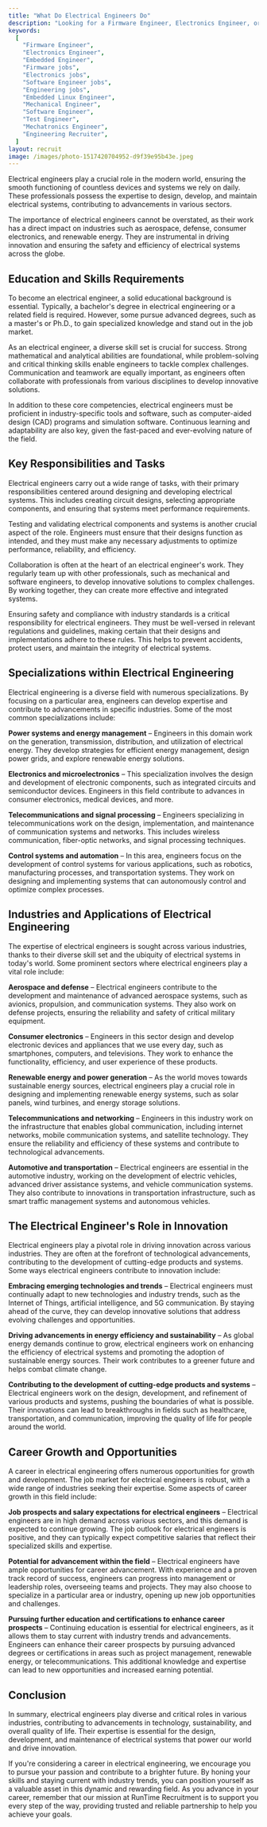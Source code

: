 ```yaml
---
title: "What Do Electrical Engineers Do"
description: "Looking for a Firmware Engineer, Electronics Engineer, or Embedded Engineer?  We can help you find the best engineers for your business fast!. "
keywords:
  [
    "Firmware Engineer",
    "Electronics Engineer",
    "Embedded Engineer",
    "Firmware jobs",
    "Electronics jobs",
    "Software Engineer jobs",
    "Engineering jobs",
    "Embedded Linux Engineer",
    "Mechanical Engineer",
    "Software Engineer",
    "Test Engineer",
    "Mechatronics Engineer",
    "Engineering Recruiter",
  ]
layout: recruit
image: /images/photo-1517420704952-d9f39e95b43e.jpeg
---
```


Electrical engineers play a crucial role in the modern world, ensuring the smooth functioning of countless devices and systems we rely on daily. These professionals possess the expertise to design, develop, and maintain electrical systems, contributing to advancements in various sectors.

The importance of electrical engineers cannot be overstated, as their work has a direct impact on industries such as aerospace, defense, consumer electronics, and renewable energy. They are instrumental in driving innovation and ensuring the safety and efficiency of electrical systems across the globe.

## Education and Skills Requirements

To become an electrical engineer, a solid educational background is essential. Typically, a bachelor's degree in electrical engineering or a related field is required. However, some pursue advanced degrees, such as a master's or Ph.D., to gain specialized knowledge and stand out in the job market.

As an electrical engineer, a diverse skill set is crucial for success. Strong mathematical and analytical abilities are foundational, while problem-solving and critical thinking skills enable engineers to tackle complex challenges. Communication and teamwork are equally important, as engineers often collaborate with professionals from various disciplines to develop innovative solutions.

In addition to these core competencies, electrical engineers must be proficient in industry-specific tools and software, such as computer-aided design (CAD) programs and simulation software. Continuous learning and adaptability are also key, given the fast-paced and ever-evolving nature of the field.

## Key Responsibilities and Tasks

Electrical engineers carry out a wide range of tasks, with their primary responsibilities centered around designing and developing electrical systems. This includes creating circuit designs, selecting appropriate components, and ensuring that systems meet performance requirements.

Testing and validating electrical components and systems is another crucial aspect of the role. Engineers must ensure that their designs function as intended, and they must make any necessary adjustments to optimize performance, reliability, and efficiency.

Collaboration is often at the heart of an electrical engineer's work. They regularly team up with other professionals, such as mechanical and software engineers, to develop innovative solutions to complex challenges. By working together, they can create more effective and integrated systems.

Ensuring safety and compliance with industry standards is a critical responsibility for electrical engineers. They must be well-versed in relevant regulations and guidelines, making certain that their designs and implementations adhere to these rules. This helps to prevent accidents, protect users, and maintain the integrity of electrical systems.

## Specializations within Electrical Engineering

Electrical engineering is a diverse field with numerous specializations. By focusing on a particular area, engineers can develop expertise and contribute to advancements in specific industries. Some of the most common specializations include:

**Power systems and energy management** – Engineers in this domain work on the generation, transmission, distribution, and utilization of electrical energy. They develop strategies for efficient energy management, design power grids, and explore renewable energy solutions.

**Electronics and microelectronics** – This specialization involves the design and development of electronic components, such as integrated circuits and semiconductor devices. Engineers in this field contribute to advances in consumer electronics, medical devices, and more.

**Telecommunications and signal processing** – Engineers specializing in telecommunications work on the design, implementation, and maintenance of communication systems and networks. This includes wireless communication, fiber-optic networks, and signal processing techniques.

**Control systems and automation** – In this area, engineers focus on the development of control systems for various applications, such as robotics, manufacturing processes, and transportation systems. They work on designing and implementing systems that can autonomously control and optimize complex processes.

## Industries and Applications of Electrical Engineering

The expertise of electrical engineers is sought across various industries, thanks to their diverse skill set and the ubiquity of electrical systems in today's world. Some prominent sectors where electrical engineers play a vital role include:

**Aerospace and defense** – Electrical engineers contribute to the development and maintenance of advanced aerospace systems, such as avionics, propulsion, and communication systems. They also work on defense projects, ensuring the reliability and safety of critical military equipment.

**Consumer electronics** – Engineers in this sector design and develop electronic devices and appliances that we use every day, such as smartphones, computers, and televisions. They work to enhance the functionality, efficiency, and user experience of these products.

**Renewable energy and power generation** – As the world moves towards sustainable energy sources, electrical engineers play a crucial role in designing and implementing renewable energy systems, such as solar panels, wind turbines, and energy storage solutions.

**Telecommunications and networking** – Engineers in this industry work on the infrastructure that enables global communication, including internet networks, mobile communication systems, and satellite technology. They ensure the reliability and efficiency of these systems and contribute to technological advancements.

**Automotive and transportation** – Electrical engineers are essential in the automotive industry, working on the development of electric vehicles, advanced driver assistance systems, and vehicle communication systems. They also contribute to innovations in transportation infrastructure, such as smart traffic management systems and autonomous vehicles.

## The Electrical Engineer's Role in Innovation

Electrical engineers play a pivotal role in driving innovation across various industries. They are often at the forefront of technological advancements, contributing to the development of cutting-edge products and systems. Some ways electrical engineers contribute to innovation include:

**Embracing emerging technologies and trends** – Electrical engineers must continually adapt to new technologies and industry trends, such as the Internet of Things, artificial intelligence, and 5G communication. By staying ahead of the curve, they can develop innovative solutions that address evolving challenges and opportunities.

**Driving advancements in energy efficiency and sustainability** – As global energy demands continue to grow, electrical engineers work on enhancing the efficiency of electrical systems and promoting the adoption of sustainable energy sources. Their work contributes to a greener future and helps combat climate change.

**Contributing to the development of cutting-edge products and systems** – Electrical engineers work on the design, development, and refinement of various products and systems, pushing the boundaries of what is possible. Their innovations can lead to breakthroughs in fields such as healthcare, transportation, and communication, improving the quality of life for people around the world.

## Career Growth and Opportunities

A career in electrical engineering offers numerous opportunities for growth and development. The job market for electrical engineers is robust, with a wide range of industries seeking their expertise. Some aspects of career growth in this field include:

**Job prospects and salary expectations for electrical engineers** – Electrical engineers are in high demand across various sectors, and this demand is expected to continue growing. The job outlook for electrical engineers is positive, and they can typically expect competitive salaries that reflect their specialized skills and expertise.

**Potential for advancement within the field** – Electrical engineers have ample opportunities for career advancement. With experience and a proven track record of success, engineers can progress into management or leadership roles, overseeing teams and projects. They may also choose to specialize in a particular area or industry, opening up new job opportunities and challenges.

**Pursuing further education and certifications to enhance career prospects** – Continuing education is essential for electrical engineers, as it allows them to stay current with industry trends and advancements. Engineers can enhance their career prospects by pursuing advanced degrees or certifications in areas such as project management, renewable energy, or telecommunications. This additional knowledge and expertise can lead to new opportunities and increased earning potential.

## Conclusion

In summary, electrical engineers play diverse and critical roles in various industries, contributing to advancements in technology, sustainability, and overall quality of life. Their expertise is essential for the design, development, and maintenance of electrical systems that power our world and drive innovation.

If you're considering a career in electrical engineering, we encourage you to pursue your passion and contribute to a brighter future. By honing your skills and staying current with industry trends, you can position yourself as a valuable asset in this dynamic and rewarding field. As you advance in your career, remember that our mission at RunTime Recruitment is to support you every step of the way, providing trusted and reliable partnership to help you achieve your goals.
